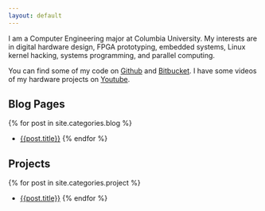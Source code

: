 ```yaml
---
layout: default
---
```


I am a Computer Engineering major at Columbia University. 
My interests are in digital hardware design, FPGA prototyping, embedded
systems, Linux kernel hacking, systems programming, and parallel computing.

You can find some of my code on [Github](https://github.com/zhemao) 
and [Bitbucket](https://bitbucket.org/zhemao). I have some videos of my
hardware projects on [Youtube](http://www.youtube.com/zhemaoce).

## Blog Pages
{% for post in site.categories.blog %}
* [{{post.title}}]({{post.url}})
{% endfor %}

## Projects
{% for post in site.categories.project %}
* [{{post.title}}]({{post.url}})
{% endfor %}
